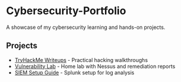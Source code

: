 # Cybersecurity-Portfolio

A showcase of my cybersecurity learning and hands-on projects.

## Projects
- [TryHackMe Writeups](https://github.com/JDodson3/TryHackMe) - Practical hacking walkthroughs
- [Vulnerability Lab](https://github.com/JDodson3/Vulnerability-Assessment-Lab) - Home lab with Nessus and remediation reports
- [SIEM Setup Guide](https://github.com/JDodson3/Home-Lab-SOC-SIEM-Setup) - Splunk setup for log analysis

